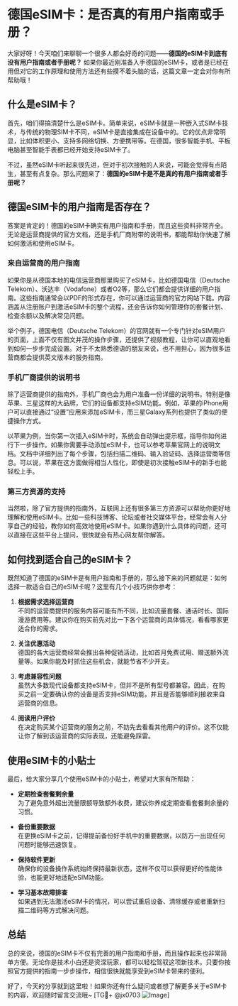 # 德国eSIM卡：是否真的有用户指南或手册？

大家好呀！今天咱们来聊聊一个很多人都会好奇的问题——**德国的eSIM卡到底有没有用户指南或者手册呢？** 如果你最近刚准备入手德国的eSIM卡，或者是已经在用但对它的工作原理和使用方法还有些摸不着头脑的话，这篇文章一定会对你有所帮助哦！

## 什么是eSIM卡？

首先，咱们得搞清楚什么是eSIM卡。简单来说，eSIM卡就是一种嵌入式SIM卡技术，与传统的物理SIM卡不同，eSIM卡是直接集成在设备中的。它的优点非常明显，比如体积更小、支持多网络切换、方便携带等。在德国，很多智能手机、平板电脑甚至智能手表都已经开始支持eSIM卡了。

不过，虽然eSIM卡听起来很先进，但对于初次接触的人来说，可能会觉得有点陌生，甚至有点复杂。那么问题来了：**德国的eSIM卡是不是真的有用户指南或者手册呢？**

## 德国eSIM卡的用户指南是否存在？

答案是肯定的！德国的eSIM卡确实有用户指南和手册，而且这些资料非常齐全。无论是运营商提供的官方文档，还是手机厂商附带的说明书，都能帮助你快速了解如何激活和使用eSIM卡。

### 来自运营商的用户指南

如果你是从德国本地的电信运营商那里购买了eSIM卡，比如德国电信（Deutsche Telekom）、沃达丰（Vodafone）或者O2等，那么它们都会提供详细的用户指南。这些指南通常会以PDF的形式存在，你可以通过运营商的官方网站下载。内容涵盖从注册账户到激活eSIM卡的整个流程，还会告诉你如何管理你的套餐计划、检查余额以及解决常见问题。

举个例子，德国电信（Deutsche Telekom）的官网就有一个专门针对eSIM用户的页面，上面不仅有图文并茂的操作步骤，还提供了视频教程，让你可以直观地看到如何一步步完成设置。对于不太熟悉德语的朋友来说，也不用担心，因为很多运营商都会提供英文版本的服务指南。

### 手机厂商提供的说明书

除了运营商提供的指南外，手机厂商也会为用户准备一份详细的说明书。特别是像苹果、三星这样的大品牌，它们的设备都支持eSIM功能。例如，苹果的iPhone用户可以直接通过“设置”应用来添加eSIM卡，而三星Galaxy系列也提供了类似的便捷操作方式。

以苹果为例，当你第一次插入eSIM卡时，系统会自动弹出提示框，指导你如何进行下一步操作。如果你需要手动添加eSIM卡，也可以参考苹果官网上的说明文档。文档中详细列出了每个步骤，包括扫描二维码、输入验证码、选择运营商等信息。可以说，苹果在这方面做得相当人性化，即使是初次接触eSIM卡的新手也能轻松上手。

### 第三方资源的支持

当然啦，除了官方提供的指南外，互联网上还有很多第三方资源可以帮助你更好地理解和使用eSIM卡。比如一些科技博客、论坛或者社交媒体平台，经常会有人分享自己的经验，教你如何高效地使用eSIM卡。如果你遇到什么具体的问题，还可以直接在这些平台上提问，很快就会有热心网友帮你解答。

## 如何找到适合自己的eSIM卡？

既然知道了德国的eSIM卡是有用户指南和手册的，那么接下来的问题就是：如何选择一款适合自己的eSIM卡呢？这里有几个小技巧供你参考：

1. **根据需求选择运营商**  
   不同的运营商提供的服务内容可能有所不同，比如流量套餐、通话时长、国际漫游费用等。建议你在购买前先对比一下各个运营商的具体情况，看看哪家更适合你的需求。

2. **关注优惠活动**  
   德国的各大运营商经常会推出各种促销活动，比如首月免费试用、赠送额外流量等。如果你能及时抓住这些机会，就能节省不少开支。

3. **考虑兼容性问题**  
   虽然大多数现代设备都支持eSIM卡，但并不是所有型号都兼容。因此，在购买之前一定要确认你的设备是否支持eSIM功能，并且是否能够顺利接收来自运营商的信息。

4. **阅读用户评价**  
   在决定购买某个运营商的服务之前，不妨先去看看其他用户的评价。这不仅能让你了解到该运营商的实际表现，还能避免踩雷。

## 使用eSIM卡的小贴士

最后，给大家分享几个使用eSIM卡的小贴士，希望对大家有所帮助：

- **定期检查套餐剩余量**  
  为了避免意外超出流量限额导致额外收费，建议你养成定期查看套餐剩余量的习惯。
  
- **备份重要数据**  
  在更换eSIM卡之前，记得提前备份好手机中的重要数据，以防万一出现任何问题时能够迅速恢复。

- **保持软件更新**  
  确保你的设备操作系统始终保持最新状态，这样不仅可以获得更好的性能体验，也能更好地适配eSIM功能。

- **学习基本故障排查**  
  如果遇到无法激活eSIM卡的情况，可以尝试重启设备、清除缓存或者重新扫描二维码等方式解决问题。

## 总结

总的来说，德国的eSIM卡不仅有完善的用户指南和手册，而且操作起来也非常简单方便。无论你是技术小白还是资深玩家，都可以轻松驾驭这项新技术。只要你按照官方提供的指南一步步操作，相信很快就能享受到eSIM卡带来的便利。

好了，今天的分享就到这里啦！如果你还有什么疑问或者想了解更多关于eSIM卡的内容，欢迎随时留言交流哦~ [TG💪+ @jx0703 ![Image](https://github.com/user-attachments/assets/dbca1d08-cadb-493c-b0ec-ad6f7a83f270)]